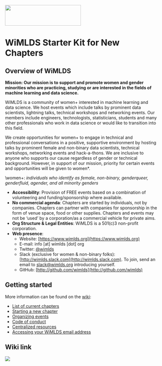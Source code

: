 <img src="https://github.com/WiMLDS/starter-kit/blob/master/figures/wimlds_logo.jpeg" width="250" height="68" />

# WiMLDS Starter Kit for New Chapters

## Overview of WiMLDS

**Mission: Our mission is to support and promote women and gender minorities who are practicing, studying or are interested in the fields of machine learning and data science.** 

WiMLDS is a community of women+ interested in machine learning and data science. We host events which include talks by prominent data scientists, lightning talks, technical workshops and networking events. Our members include engineers, technologists, statisticians, students and many other professionals who work in data science or would like to transition into this field.

We create opportunities for women+ to engage in technical and professional conversations in a positive, supportive environment by hosting talks by prominent female and non-binary data scientists, technical workshops, networking events and hack-a-thons. We are inclusive to anyone who supports our cause regardless of gender or technical background. However, in support of our mission, priority for certain events and opportunities will be given to women*. 

\women+: _individuals who identify as female, non-binary, genderqueer, genderfluid, agender, and all minority genders_


- **Accessibility**:
  Provision of FREE events based on a combination of volunteering and funding/sponsorship where available.
- **No commercial agenda**:
  Chapters are started by individuals, not by companies.  Chapters can partner with companies for sponsorship in the form of venue space, food or other supplies.  Chapters and events may not be ‘used’ by a corporation/as a commercial vehicle for private aims.
- **Org Structure & Legal Entities**:
  WiMLDS is a 501(c)3 non-profit corporation.
- **Web presence**:
    - Website: [https://www.wimlds.org](https://www.wimlds.org)
    - E-mail: info [at] wimlds [dot] org
    - Twitter: [@wimlds](https://twitter.com/wimlds)
    - Slack (exclusive for women & non-binary folks): [http://wimlds.slack.com](http://wimlds.slack.com).  To join, send an email to slack@wimlds.org introducing yourself.
    - GitHub: [http://github.com/wimlds](http://github.com/wimlds)

## Getting started

More information can be found on the [wiki](https://github.com/WiMLDS/starter-kit):

- [List of current chapters](https://github.com/WiMLDS/starter-kit/wiki/Current-chapters)
- [Starting a new chapter](https://github.com/WiMLDS/starter-kit/wiki/Start-a-new-chapter)
- [Organizing events](https://github.com/WiMLDS/starter-kit/wiki/Organizing-events)
- [Code of conduct](https://github.com/WiMLDS/starter-kit/wiki/Code-of-conduct)
- [Centralized resources](https://github.com/WiMLDS/starter-kit/wiki/Centralized-resources)
- [Accessing your WiMLDS email address](https://github.com/WiMLDS/starter-kit/wiki/How-to-access-your-WiMLDS-email-address)

## Wiki link

<img src="https://github.com/WiMLDS/starter-kit/blob/master/figures/wikibutton.png" />
